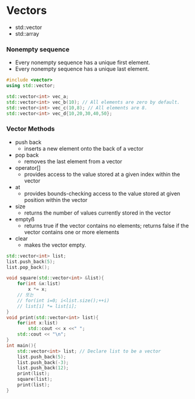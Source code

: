 # Vectors
- std::vector
- std::array
### Nonempty sequence
- Every nonempty sequence has a unique first element.
- Every nonempty sequence has a unique last element.

```C++
#include <vector>
using std::vector;

std::vector<int> vec_a;
std::vector<int> vec_b(10); // All elements are zero by default.
std::vector<int> vec_c(10,8); // All elements are 8.
std::vector<int> vec_d{10,20,30,40,50};
```

### Vector Methods
- push back
    - inserts a new element onto the back of a vector
- pop back
    - removes the last element from a vector
- operator[]
    - provides access to the value stored at a given index within the vector
- at
    - provides bounds-checking access to the value stored at given position within the vector
- size
    - returns the number of values currently stored in the vector
- emptyß
    - returns true if the vector contains no elements; returns false if the vector contains one or more elements
- clear
    - makes the vector empty.

```C++
std::vector<int> list;
list.push_back(5);
list.pop_back();
```
```C++
void square(std::vector<int> &list){
    for(int &x:list)
        x *= x;
    // 또는 
    // for(int i=0; i<list.size();++i)
    // list[i] *= list[i];
}
void print(std::vector<int> list){
    for(int x:list)
        std::cout << x <<" ";
    std::cout << "\n";
}
int main(){
    std::vector<int> list; // Declare list to be a vector
    list.push_back(5);
    list.push_back(-3);
    list.push_back(12);
    print(list);
    square(list);
    print(list);
}
```